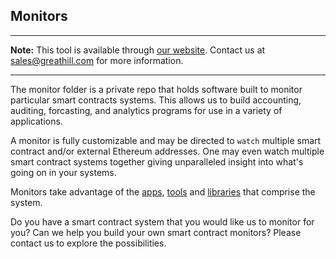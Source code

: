## Monitors

***
**Note:** This tool is available through [our website](http://quickblocks.io). Contact us at [sales@greathill.com](mailto:sales@greathill.com) for more information.
***

The monitor folder is a private repo that holds software built to monitor particular smart contracts systems. This allows us to build accounting, auditing, forcasting, and analytics programs for use in a variety of applications.

A monitor is fully customizable and may be directed to `watch` multiple smart contract and/or external Ethereum addresses. One may even watch multiple smart contract systems together giving unparalleled insight into what's going on in your systems.

Monitors take advantage of the [apps](../apps/README.md), [tools](../tools/README.md) and [libraries](../libs/README.md) that comprise the system.

Do you have a smart contract system that you would like us to monitor for you? Can we help you build your own smart contract monitors? Please contact us to explore the possibilities.
